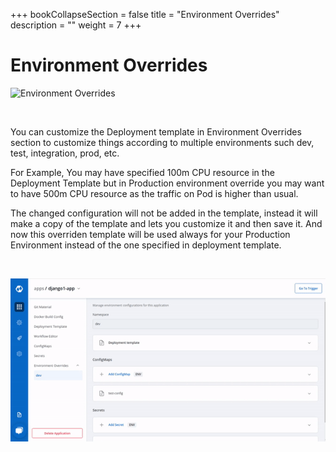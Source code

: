 +++
bookCollapseSection = false
title = "Environment Overrides"
description = ""
weight = 7
+++


# Environment Overrides


![Environment Overrides](./env_ride.jpg  "Environment Overrides")

&nbsp;&nbsp;

You can customize the Deployment template in Environment Overrides section to customize things according to multiple environments such dev, test, integration, prod, etc.


For Example, You may have specified 100m CPU resource in the Deployment Template but in Production environment override you may want to have 500m CPU resource as the traffic on Pod is higher than usual.

The changed configuration will not be added in the template, instead it will make a copy of the template and lets you customize it and then save it.
And now this overriden template will be used always for your Production Environment instead of the one specified in deployment template.

&nbsp;&nbsp;

![Environment Overrides](../../arora4.gif "Environment Overrides")
